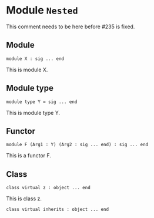 
# Module `Nested`

This comment needs to be here before \#235 is fixed.


## Module

```
module X : sig ... end
```
This is module X.


## Module type

```
module type Y = sig ... end
```
This is module type Y.


## Functor

```
module F (Arg1 : Y) (Arg2 : sig ... end) : sig ... end
```
This is a functor F.


## Class

```
class virtual z : object ... end
```
This is class z.

```
class virtual inherits : object ... end
```